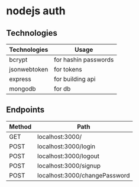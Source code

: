 # nodejs auth


## Technologies

| Technologies 	| Usage                	|
|--------------	|----------------------	|
| bcrypt       	| for hashin passwords 	|
| jsonwebtoken 	| for tokens           	|
| express      	| for building api     	|
| mongodb      	| for db               	|


## Endpoints
| Method | Path                             | 
|------	|-------------------------------	|
| GET  	| localhost:3000/               	|
| POST 	| localhost:3000/login          	|
| POST 	| localhost:3000/logout  	        |
| POST 	| localhost:3000/signup         	|
| POST 	| localhost:3000/changePassword 	|
